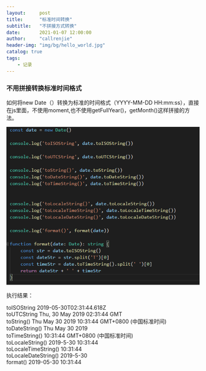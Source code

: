 ```yaml
---
layout:     post
title:      "标准时间转换"
subtitle:   "不拼接方式转换"
date:       2021-01-07 12:00:00
author:     "callrenjie"
header-img: "img/bg/hello_world.jpg"
catalog: true
tags:
    - 记录
---
```


### 不用拼接转换标准时间格式

如何将new Date（）转换为标准的时间格式（YYYY-MM-DD HH:mm:ss），直接在js里面，不使用moment,也不使用getFullYear()，getMonth()这样拼接的方法。

![1](/img/401577057-5cef4130d33b8_articlex.png)

执行结果：

<p>toISOString 2019-05-30T02:31:44.618Z<br>toUTCString Thu, 30 May 2019 02:31:44 GMT<br>toString() Thu May 30 2019 10:31:44 GMT+0800 (中国标准时间)<br>toDateString() Thu May 30 2019<br>toTimeString() 10:31:44 GMT+0800 (中国标准时间)<br>toLocaleString() 2019-5-30 10:31:44<br>toLocaleTimeString() 10:31:44<br>toLocaleDateString() 2019-5-30<br>format() 2019-05-30 10:31:44</p>


